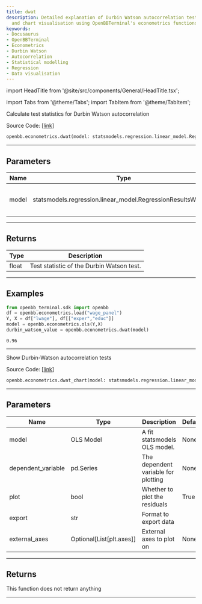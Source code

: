 ```yaml
---
title: dwat
description: Detailed explanation of Durbin Watson autocorrelation test calculations
  and chart visualisation using OpenBBTerminal's econometrics functions.
keywords:
- Docusaurus
- OpenBBTerminal
- Econometrics
- Durbin Watson
- Autocorrelation
- Statistical modelling
- Regression
- Data visualisation
---
```


import HeadTitle from '@site/src/components/General/HeadTitle.tsx';

<HeadTitle title="dwat - Econometrics - Reference | OpenBB SDK Docs" />

import Tabs from '@theme/Tabs';
import TabItem from '@theme/TabItem';

<Tabs>
<TabItem value="model" label="Model" default>

Calculate test statistics for Durbin Watson autocorrelation

Source Code: [[link](https://github.com/OpenBB-finance/OpenBBTerminal/tree/main/openbb_terminal/econometrics/regression_model.py#L486)]

```python
openbb.econometrics.dwat(model: statsmodels.regression.linear_model.RegressionResultsWrapper)
```

---

## Parameters

| Name | Type | Description | Default | Optional |
| ---- | ---- | ----------- | ------- | -------- |
| model | statsmodels.regression.linear_model.RegressionResultsWrapper | Previously fit statsmodels OLS. | None | False |


---

## Returns

| Type | Description |
| ---- | ----------- |
| float | Test statistic of the Durbin Watson test. |
---

## Examples

```python
from openbb_terminal.sdk import openbb
df = openbb.econometrics.load("wage_panel")
Y, X = df["lwage"], df[["exper","educ"]]
model = openbb.econometrics.ols(Y,X)
durbin_watson_value = openbb.econometrics.dwat(model)
```

```
0.96
```
---

</TabItem>
<TabItem value="view" label="Chart">

Show Durbin-Watson autocorrelation tests

Source Code: [[link](https://github.com/OpenBB-finance/OpenBBTerminal/tree/main/openbb_terminal/econometrics/regression_view.py#L81)]

```python
openbb.econometrics.dwat_chart(model: statsmodels.regression.linear_model.RegressionResultsWrapper, dependent_variable: pd.Series, plot: bool = True, export: str = "", external_axes: Optional[List[axes]] = None)
```

---

## Parameters

| Name | Type | Description | Default | Optional |
| ---- | ---- | ----------- | ------- | -------- |
| model | OLS Model | A fit statsmodels OLS model. | None | False |
| dependent_variable | pd.Series | The dependent variable for plotting | None | False |
| plot | bool | Whether to plot the residuals | True | True |
| export | str | Format to export data |  | True |
| external_axes | Optional[List[plt.axes]] | External axes to plot on | None | True |


---

## Returns

This function does not return anything

---

</TabItem>
</Tabs>
